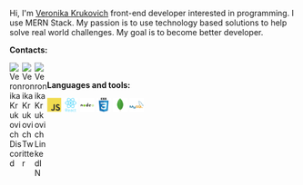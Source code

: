 Hi, I'm [Veronika Krukovich](https://vkrukovich.github.io/rsschool-cv/) front-end developer interested in programming. I use MERN Stack. My passion is to use technology based solutions to help solve real world challenges. My goal is to become better developer.
<br />

**Contacts:**
<p align="left">
<a href="https://discordapp.com/users/VKrukovich#4415/" target="_blank">
  <img align="left" alt="Veronika Krukovich Discord" width="22px" src="https://raw.githubusercontent.com/peterthehan/peterthehan/master/assets/discord.svg" />
</a>
<a href="https://twitter.com/VKrukovich" target="_blank">
  <img align="left" alt="Veronika Krukovich Twitter" width="22px" src="https://raw.githubusercontent.com/peterthehan/peterthehan/master/assets/twitter.svg" />
</a>
<a href="https://www.linkedin.com/in/veronikakrukovich/" target="_blank">
  <img align="left" alt="Veronika Krukovich LinkedIN" width="22px" src="https://raw.githubusercontent.com/peterthehan/peterthehan/master/assets/linkedin.svg" />
</a>

<br />
  
**Languages and tools:**  
<p align="left">
<img src="https://raw.githubusercontent.com/devicons/devicon/master/icons/javascript/javascript-original.svg" alt="javascript" width="25" height="25" />
<img src="https://raw.githubusercontent.com/devicons/devicon/master/icons/react/react-original-wordmark.svg" alt="react" width="25" height="25" />
<img src="https://raw.githubusercontent.com/devicons/devicon/master/icons/nodejs/nodejs-original-wordmark.svg" alt="nodejs" width="25" height="25" />
<img src="https://raw.githubusercontent.com/devicons/devicon/master/icons/css3/css3-original-wordmark.svg" alt="css3" width="25" height="25" />
<img src="https://raw.githubusercontent.com/devicons/devicon/master/icons/mongodb/mongodb-original.svg" alt="mongodb" width="25" height="25" />
<img src="https://raw.githubusercontent.com/devicons/devicon/master/icons/mysql/mysql-original-wordmark.svg" alt="mysql" width="25" height="25" />





